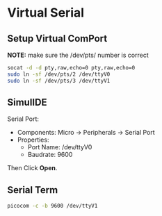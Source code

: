 # Virtual Serial

## Setup Virtual ComPort

**NOTE:** make sure the /dev/pts/ number is correct

```sh
socat -d -d pty,raw,echo=0 pty,raw,echo=0
sudo ln -sf /dev/pts/2 /dev/ttyV0
sudo ln -sf /dev/pts/3 /dev/ttyV1
```

## SimulIDE

Serial Port:

- Components: Micro -> Peripherals -> Serial Port
- Properties:
	- Port Name: /dev/ttyV0
	- Baudrate: 9600

Then Click **Open**.

## Serial Term

```sh
picocom -c -b 9600 /dev/ttyV1
```
